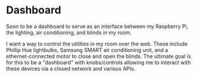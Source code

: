 # Dashboard
Soon to be a dashboard to serve as an interface between my Raspberry Pi, the lighting, air conditioning, and blinds in my room.

I want a way to control the utilities in my room over the web. These include Phillip Hue lightbulbs, Samsung SMART air conditioning unit, and a ethernet-connected motor to close and open the blinds. The ultimate goal is for this to be a "dashboard" with knobs/controls allowing me to interact with these devices via a closed network and various APIs. 
